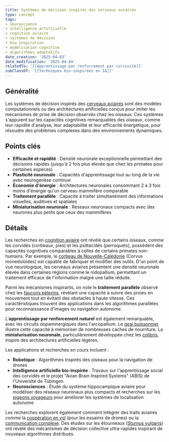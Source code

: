 ```yaml
---
title: Systèmes de décision inspirés des cerveaux aviaires
type: concept
tags:
- neuroscience
- intelligence artificielle
- cognition aviaire
- systèmes de décision
- bio-inspiration
- modélisation cognitive
- algorithmes adaptatifs
date_creation: '2025-04-03'
date_modification: '2025-04-04'
relatedTo: '[[Apprentissage par renforcement par curiosité]]'
subClassOf: '[[Techniques bio-inspirées en IA]]'
---
```

## Généralité

Les systèmes de décision inspirés des [cerveaux aviaires](https://fr.wikipedia.org/wiki/Cerveau_des_oiseaux) sont des modèles computationnels ou des architectures artificielles conçus pour imiter les mécanismes de prise de décision observés chez les oiseaux. Ces systèmes s'appuient sur les capacités cognitives remarquables des oiseaux, comme leur rapidité d'analyse, leur adaptabilité et leur efficacité énergétique, pour résoudre des problèmes complexes dans des environnements dynamiques.

## Points clés

- **Efficacité et rapidité** : Densité neuronale exceptionnelle permettant des décisions rapides (jusqu'à 2 fois plus élevée que chez les primates pour certaines espèces)
- **Plasticité neuronale** : Capacités d'apprentissage tout au long de la vie avec neurogenèse continue
- **Économie d'énergie** : Architectures neuronales consommant 2 à 3 fois moins d'énergie qu'un cerveau mammifère comparable
- **Traitement parallèle** : Capacité à traiter simultanément des informations visuelles, auditives et spatiales
- **Miniaturisation neuronale** : Réseaux neuronaux compacts avec des neurones plus petits que ceux des mammifères

## Détails

Les recherches en [cognition aviaire](https://fr.wikipedia.org/wiki/Intelligence_des_oiseaux) ont révélé que certains oiseaux, comme les corvidés (corbeaux, pies) et les psittacidés (perroquets), possèdent des capacités cognitives comparables à celles de certains primates non-humains. Par exemple, le [corbeau de Nouvelle-Calédonie](https://fr.wikipedia.org/wiki/Corbeau_de_Nouvelle-Cal%C3%A9donie) (Corvus moneduloides) est capable de fabriquer et modifier des outils. D'un point de vue neurologique, les cerveaux aviaires présentent une densité neuronale élevée dans certaines régions comme le nidopallium, permettant un traitement efficace de l'information malgré une taille réduite.

Parmi les mécanismes inspirants, on note le **traitement parallèle** observé chez les [faucons pèlerins](https://fr.wikipedia.org/wiki/Faucon_p%C3%A8lerin), révélant une capacité à suivre des proies en mouvement tout en évitant des obstacles à haute vitesse. Ces caractéristiques trouvent des applications dans les algorithmes parallèles pour reconnaissance d'images ou navigation autonome.

L'**apprentissage par renforcement naturel** est également remarquable, avec les circuits dopaminergiques dans l'arcopallium. Le [geai buissonnier](https://fr.wikipedia.org/wiki/Geai_buissonnier) illustre cette capacité à mémoriser de nombreuses caches de nourriture. La **miniaturisation neuronale**, particulièrement développée chez les [colibris](https://fr.wikipedia.org/wiki/Colibri), inspire des architectures artificielles légères.

Les applications et recherches en cours incluent :
- **Robotique** : Algorithmes inspirés des oiseaux pour la navigation de drones
- **Intelligence artificielle bio-inspirée** : Travaux sur l'apprentissage social des corvidés et le projet "Avian Brain Inspired Systems" (ABIS) de l'Université de Tübingen
- **Neurosciences** : Étude du système hippocampique aviaire pour modéliser des réseaux neuronaux plus compacts et recherches sur les [pigeons voyageurs](https://fr.wikipedia.org/wiki/Pigeon_voyageur) pour améliorer les systèmes de localisation autonome

Les recherches explorent également comment intégrer des traits aviaires comme la [coopération en vol](https://fr.wikipedia.org/wiki/Vol_d%27oiseaux) (pour les essaims de drones) ou la [communication complexe](https://fr.wikipedia.org/wiki/Communication_animale). Des études sur les étourneaux ([Sturnus vulgaris](https://fr.wikipedia.org/wiki/%C3%89tourneau_sansonnet)) ont révélé des mécanismes de décision collective ultra-rapides inspirant de nouveaux algorithmes distribués.